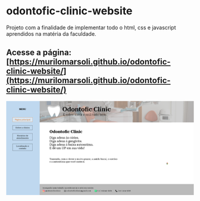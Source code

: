 # odontofic-clinic-website

Projeto com a finalidade de implementar todo o html, css e javascript aprendidos na matéria da faculdade.

## Acesse a página: [https://murilomarsoli.github.io/odontofic-clinic-website/](https://murilomarsoli.github.io/odontofic-clinic-website/)

![Homepage Odontofic Clinic](imgGitHub/homepage.png)
